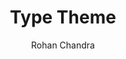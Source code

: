 ---
title: "Type Theme"
github: https://github.com/rohanchandra/type-theme
demo: https://rohanchandra.github.io/type-theme/
author: Rohan Chandra
ssg:
  - Jekyll
cms:
  - No Cms
---